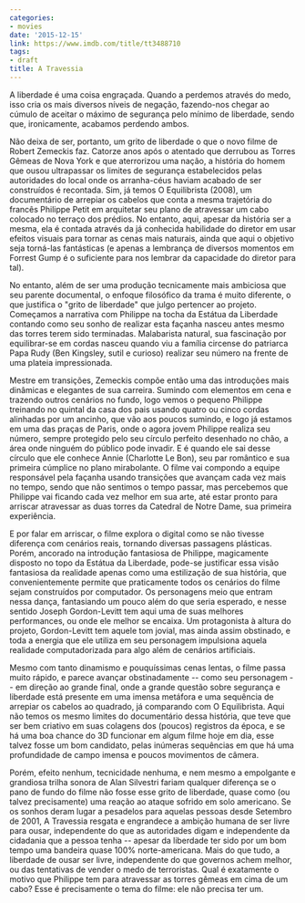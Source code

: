 ```yaml
---
categories:
- movies
date: '2015-12-15'
link: https://www.imdb.com/title/tt3488710
tags:
- draft
title: A Travessia
---
```


A liberdade é uma coisa engraçada. Quando a perdemos através do medo, isso cria os mais diversos níveis de negação, fazendo-nos chegar ao cúmulo de aceitar o máximo de segurança pelo mínimo de liberdade, sendo que, ironicamente, acabamos perdendo ambos.

Não deixa de ser, portanto, um grito de liberdade o que o novo filme de Robert Zemeckis faz. Catorze anos após o atentado que derrubou as Torres Gêmeas de Nova York e que aterrorizou uma nação, a história do homem que ousou ultrapassar os limites de segurança estabelecidos pelas autoridades do local onde os arranha-céus haviam acabado de ser construídos é recontada. Sim, já temos O Equilibrista (2008), um documentário de arrepiar os cabelos que conta a mesma trajetória do francês Philippe Petit em arquitetar seu plano de atravessar um cabo colocado no terraço dos prédios. No entanto, aqui, apesar da história ser a mesma, ela é contada através da já conhecida habilidade do diretor em usar efeitos visuais para tornar as cenas mais naturais, ainda que aqui o objetivo seja torná-las fantásticas (e apenas a lembrança de diversos momentos em Forrest Gump é o suficiente para nos lembrar da capacidade do diretor para tal).

No entanto, além de ser uma produção tecnicamente mais ambiciosa que seu parente documental, o enfoque filosófico da trama é muito diferente, o que justifica o "grito de liberdade" que julgo pertencer ao projeto. Começamos a narrativa com Philippe na tocha da Estátua da Liberdade contando como seu sonho de realizar esta façanha nasceu antes mesmo das torres terem sido terminadas. Malabarista natural, sua fascinação por equilibrar-se em cordas nasceu quando viu a família circense do patriarca Papa Rudy (Ben Kingsley, sutil e curioso) realizar seu número na frente de uma plateia impressionada.

Mestre em transições, Zemeckis compõe então uma das introduções mais dinâmicas e elegantes de sua carreira. Sumindo com elementos em cena e trazendo outros cenários no fundo, logo vemos o pequeno Philippe treinando no quintal da casa dos pais usando quatro ou cinco cordas alinhadas por um ancinho, que vão aos poucos sumindo, e logo já estamos em uma das praças de Paris, onde o agora jovem Philippe realiza seu número, sempre protegido pelo seu círculo perfeito desenhado no chão, a área onde ninguém do público pode invadir. E é quando ele sai desse círculo que ele conhece Annie (Charlotte Le Bon), seu par romântico e sua primeira cúmplice no plano mirabolante. O filme vai compondo a equipe responsável pela façanha usando transições que avançam cada vez mais no tempo, sendo que não sentimos o tempo passar, mas percebemos que Philippe vai ficando cada vez melhor em sua arte, até estar pronto para arriscar atravessar as duas torres da Catedral de Notre Dame, sua primeira experiência.

E por falar em arriscar, o filme explora o digital como se não tivesse diferença com cenários reais, tornando diversas passagens plásticas. Porém, ancorado na introdução fantasiosa de Philippe, magicamente disposto no topo da Estátua da Liberdade, pode-se justificar essa visão fantasiosa da realidade apenas como uma estilização de sua história, que convenientemente permite que praticamente todos os cenários do filme sejam construídos por computador. Os personagens meio que entram nessa dança, fantasiando um pouco além do que seria esperado, e nesse sentido Joseph Gordon-Levitt tem aqui uma de suas melhores performances, ou onde ele melhor se encaixa. Um protagonista à altura do projeto, Gordon-Levitt tem aquele tom jovial, mas ainda assim obstinado, e toda a energia que ele utiliza em seu personagem impulsiona aquela realidade computadorizada para algo além de cenários artificiais.

Mesmo com tanto dinamismo e pouquíssimas cenas lentas, o filme passa muito rápido, e parece avançar obstinadamente -- como seu personagem -- em direção ao grande final, onde a grande questão sobre segurança e liberdade está presente em uma imensa metáfora e uma sequência de arrepiar os cabelos ao quadrado, já comparando com O Equilibrista. Aqui não temos os mesmo limites do documentário dessa história, que teve que ser bem criativo em suas colagens dos (poucos) registros da época, e se há uma boa chance do 3D funcionar em algum filme hoje em dia, esse talvez fosse um bom candidato, pelas inúmeras sequências em que há uma profundidade de campo imensa e poucos movimentos de câmera.

Porém, efeito nenhum, tecnicidade nenhuma, e nem mesmo a empolgante e grandiosa trilha sonora de Alan Silvestri fariam qualquer diferença se o pano de fundo do filme não fosse esse grito de liberdade, quase como (ou talvez precisamente) uma reação ao ataque sofrido em solo americano. Se os sonhos deram lugar a pesadelos para aquelas pessoas desde Setembro de 2001, A Travessia resgata e engrandece a ambição humana de ser livre para ousar, independente do que as autoridades digam e independente da cidadania que a pessoa tenha -- apesar da liberdade ter sido por um bom tempo uma bandeira quase 100% norte-americana. Mais do que tudo, a liberdade de ousar ser livre, independente do que governos achem melhor, ou das tentativas de vender o medo de terroristas. Qual é exatamente o motivo que Philippe tem para atravessar as torres gêmeas em cima de um cabo? Esse é precisamente o tema do filme: ele não precisa ter um.